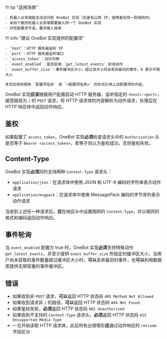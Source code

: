 !!! tip "适用场景"

    - 机器人业务端能主动访问到 OneBot 实现（后者有公网 IP，或两者在同一局域网内）
    - 未知个数的机器人业务端需要接入同一个 OneBot 实现
    - 对性能要求不高，要求接入简单

!!! info "建议 OneBot 实现提供的配置项"

    - `host`：HTTP 服务器监听 IP
    - `port`：HTTP 服务器监听端口
    - `access_token`：访问令牌
    - `event_enabled`：是否启用 `get_latest_events` 轮询动作
    - `event_buffer_size`：事件缓冲区大小，超过该大小将会丢弃最旧的事件，0 表示不限大小

    本页后续将使用 `配置项名称` 或 `<配置项名称>` 的形式引用上述配置项的内容。

OneBot 实现**应该**根据用户配置启动 HTTP 服务器，监听指定的 `<host>:<port>`，接受路径为 `/` 的 `POST` 请求，将 HTTP 请求体的内容解析为动作请求，处理后在 HTTP 响应体中返回动作响应。

## 鉴权

如果配置了 `access_token`，OneBot 实现**必须**检查请求头中的 `Authorization` 头是否等于 `Bearer <access_token>`，若等于则认为鉴权成功，否则鉴权失败。

## Content-Type

OneBot 实现**必须**同时支持两种 `Content-Type` 请求头：

- `application/json`：在请求体中使用 JSON 和 UTF-8 编码的字符串表示动作请求
- `application/msgpack`：在请求体中使用 MessagePack 编码的字节序列表示动作请求

当收到上述任一种请求后，**应**在响应头中设置相同的 `Content-Type`，并以相同的格式和编码返回动作响应。

## 事件轮询

当 `event_enabled` 配置为 true 时，OneBot 实现**必须**支持特殊动作 `get_latest_events`，并至少提供 `event_buffer_size` 所指定的缓冲区大小，当用户尚未获取的事件数量超过缓冲区大小时，**可以**丢弃最旧的事件，也**可以**利用数据库提供无限容量的事件缓冲区。

## 错误

- 如果收到非 `POST` 请求，**可以**返回 HTTP 状态码 `405 Method Not Allowed`
- 如果收到请求非 `/` 的路径，**可以**返回 HTTP 状态码 `404 Not Found`
- 如果鉴权失败，**必须**返回 HTTP 状态码 `401 Unauthorized`
- 如果收到不支持的 `Content-Type` 请求头，**必须**返回 HTTP 状态码 `415 Unsupported Media Type`
- 一旦开始读取 HTTP 请求体，此后所有出错情形**应**通过动作响应的 `retcode` 字段区分
